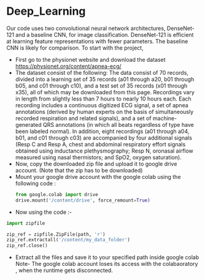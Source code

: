 # Deep_Learning
Our code uses two convolutional neural network architectures, DenseNet-121 and a baseline CNN, for image classification. DenseNet-121 is efficient at learning feature representations with fewer parameters. The baseline CNN is likely for comparison.
To start with the project,
* First go to the physionet website and download the dataset https://physionet.org/content/apnea-ecg/
* The dataset consist of the following: The data consist of 70 records, divided into a learning set of 35 records (a01 through a20, b01 through b05, and c01 through c10), and a test set of 35 records (x01 through x35), all of which may be downloaded from this page. Recordings vary in length from slightly less than 7 hours to nearly 10 hours each. Each recording includes a continuous digitized ECG signal, a set of apnea annotations (derived by human experts on the basis of simultaneously recorded respiration and related signals), and a set of machine-generated QRS annotations (in which all beats regardless of type have been labeled normal). In addition, eight recordings (a01 through a04, b01, and c01 through c03) are accompanied by four additional signals (Resp C and Resp A, chest and abdominal respiratory effort signals obtained using inductance plethysmography; Resp N, oronasal airflow measured using nasal thermistors; and SpO2, oxygen saturation).
* Now, copy the downloaded zip file and upload it to google drive account. (Note that the zip has to be downloaded)
* Mount your google drive account with the google colab using the following code :
  ```python
  from google.colab import drive
  drive.mount('/content/drive', force_remount=True)
  ```
* Now using the code :-
```python
import zipfile

zip_ref = zipfile.ZipFile(path, 'r')
zip_ref.extractall('/content/my_data_folder')
zip_ref.close()
```


* Extract all the files and save it to your specified path inside google colab
Note- The google colab account loses its access with the colabaoratory , when the runtime gets disconnected.
